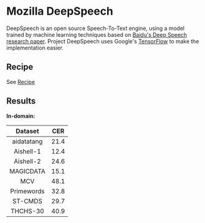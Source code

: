Mozilla DeepSpeech
========
DeepSpeech is an open source Speech-To-Text engine, using a model trained by machine learning techniques based on [Baidu's Deep Speech research paper](https://arxiv.org/abs/1412.5567). Project DeepSpeech uses Google's [TensorFlow](https://www.tensorflow.org/) to make the implementation easier.


Recipe
------
See [Recipe](recipe/)

Results
------

**In-domain:**

|Dataset |CER|
|:---: |:---: |
|aidatatang |21.4|
|Aishell-1 |12.4|
|Aishell-2 |24.6|
|MAGICDATA |15.1|
|MCV |48.1|
|Primewords |32.8|
|ST-CMDS |29.7|
|THCHS-30 |40.9|
